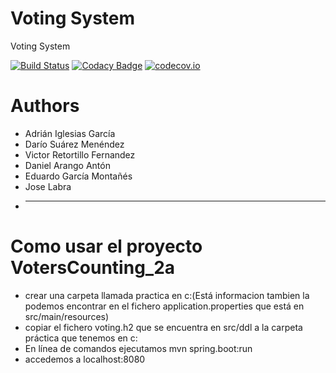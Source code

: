 # Voting System

Voting System

[![Build Status](https://travis-ci.org/Arquisoft/Voting_2a.svg?branch=master)](https://travis-ci.org/Arquisoft/Voting_2a)
[![Codacy Badge](https://api.codacy.com/project/badge/grade/0a04e69b185a4b2d925b08af2fe788f4)](https://www.codacy.com/app/jelabra/Voting_2a)
[![codecov.io](https://codecov.io/github/Arquisoft/Voting_2a/coverage.svg?branch=master)](https://codecov.io/github/Arquisoft/Voting_2a?branch=master)

# Authors

* Adrián Iglesias García
* Darío Suárez Menéndez
* Victor Retortillo Fernandez
* Daniel Arango Antón
* Eduardo García Montañés
* Jose Labra
* ------------------------------------------------------------------

# Como usar el proyecto VotersCounting_2a
* crear una carpeta llamada practica en c:(Está informacion tambien la podemos encontrar en el fichero application.properties que está en src/main/resources)
* copiar el fichero voting.h2 que se encuentra en src/ddl a la carpeta práctica que tenemos en c:
* En línea de comandos ejecutamos mvn spring.boot:run
* accedemos a localhost:8080
